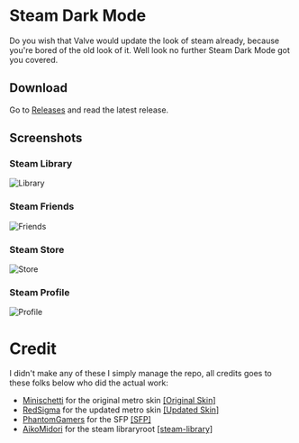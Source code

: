 # Steam Dark Mode
Do you wish that Valve would update the look of steam already, because you're bored of the old look of it. Well look no further Steam Dark Mode got you covered.



## Download
Go to [Releases](https://github.com/SleepDaemon/SteamDarkMode/releases) and read the latest release.

## Screenshots
### Steam Library
![Library](https://i.imgur.com/nLP8tdj.png)
### Steam Friends
![Friends](https://i.imgur.com/PBTTmGy.png)
### Steam Store
![Store](https://i.imgur.com/XZWb9nE.png)
### Steam Profile
![Profile](https://i.imgur.com/ZfAtxsc.png)

# Credit
I didn't make any of these I simply manage the repo, all credits goes to these folks below who did the actual work:

- [Minischetti](https://github.com/minischetti) for the original metro skin [[Original Skin]](https://metroforsteam.com/)
- [RedSigma](https://github.com/redsigma) for the updated metro skin [[Updated Skin]](https://github.com/redsigma/UPMetroSkin)
- [PhantomGamers](https://github.com/PhantomGamers) for the SFP [[SFP]](https://github.com/PhantomGamers/SFP)
- [AikoMidori](https://github.com/AikoMidori) for the steam libraryroot [[steam-library]](https://github.com/AikoMidori/steam-library)